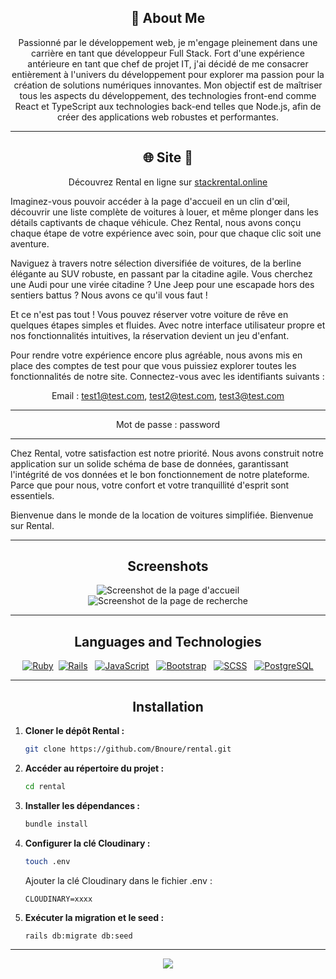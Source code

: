 
<div align="center">
  
## 🚀 About Me

</div>

<div align="center">
Passionné par le développement web, je m'engage pleinement dans une carrière en tant que développeur Full Stack. Fort d'une expérience antérieure en tant que chef de projet IT, j'ai décidé de me consacrer entièrement à l'univers du développement pour explorer ma passion pour la création de solutions numériques innovantes. Mon objectif est de maîtriser tous les aspects du développement, des technologies front-end comme React et TypeScript aux technologies back-end telles que Node.js, afin de créer des applications web robustes et performantes.
</div>

***


<div align="center">  
  
 ## 🌐 Site 🚗  
 </div>

<div align="center">
  
  Découvrez Rental en ligne sur [stackrental.online](https://stackrental.online)
</div> 


Imaginez-vous pouvoir accéder à la page d'accueil en un clin d'œil, découvrir une liste complète de voitures à louer, et même plonger dans les détails captivants de chaque véhicule. Chez Rental, nous avons conçu chaque étape de votre expérience avec soin, pour que chaque clic soit une aventure.

Naviguez à travers notre sélection diversifiée de voitures, de la berline élégante au SUV robuste, en passant par la citadine agile. Vous cherchez une Audi pour une virée citadine ? Une Jeep pour une escapade hors des sentiers battus ? Nous avons ce qu'il vous faut !

Et ce n'est pas tout ! Vous pouvez réserver votre voiture de rêve en quelques étapes simples et fluides. Avec notre interface utilisateur propre et nos fonctionnalités intuitives, la réservation devient un jeu d'enfant.

Pour rendre votre expérience encore plus agréable, nous avons mis en place des comptes de test pour que vous puissiez explorer toutes les fonctionnalités de notre site. Connectez-vous avec les identifiants suivants : 

<div align="center">
  
Email : test1@test.com, test2@test.com, test3@test.com
</div> 

---

<div align="center">
  
Mot de passe : password
</div> 

---

Chez Rental, votre satisfaction est notre priorité. Nous avons construit notre application sur un solide schéma de base de données, garantissant l'intégrité de vos données et le bon fonctionnement de notre plateforme. Parce que pour nous, votre confort et votre tranquillité d'esprit sont essentiels.

Bienvenue dans le monde de la location de voitures simplifiée. Bienvenue sur Rental.

***

<div align="center">
  
## Screenshots
</div>

<div align="center">
  <img src="https://res.cloudinary.com/dgmantli3/image/upload/w_500,h_300/v1712155387/github/Rentallog_mwul2k.png" alt="Screenshot de la page d'accueil" />
</div>

<div align="center">
  <img src="https://res.cloudinary.com/dgmantli3/image/upload/w_500,h_300/v1712155385/github/Search_spkcy6.png" alt="Screenshot de la page de recherche" />
</div>

***

<div align="center">
  
## Languages and Technologies
</div>

<div align="center">
  
[![Ruby](https://img.shields.io/badge/Ruby-3.1-red.svg)](https://www.ruby-lang.org/en/) &nbsp;[![Rails](https://img.shields.io/badge/Rails-7.1.0-brightgreen.svg)](https://rubyonrails.org/) &nbsp;  [![JavaScript](https://img.shields.io/badge/JavaScript-ES6-yellow.svg)](https://developer.mozilla.org/en-US/docs/Web/JavaScript) &nbsp; [![Bootstrap](https://img.shields.io/badge/Bootstrap-5.3.0-blueviolet.svg)](https://getbootstrap.com/) &nbsp; [![SCSS](https://img.shields.io/badge/SCSS-Latest-orange.svg)](https://sass-lang.com/) &nbsp; [![PostgreSQL](https://img.shields.io/badge/PostgreSQL-13.5-blue.svg)](https://www.postgresql.org/)
</div>

***

<div align="center">
  
## Installation
</div>

1. **Cloner le dépôt Rental :**
   ```bash
   git clone https://github.com/Bnoure/rental.git
   ```

2. **Accéder au répertoire du projet :**
   ```bash
   cd rental
   ```

3. **Installer les dépendances :**
   ```bash
   bundle install
   ```

4. **Configurer la clé Cloudinary :**
   ```bash
   touch .env
   ```
   Ajouter la clé Cloudinary dans le fichier .env :
   ```
   CLOUDINARY=xxxx
   ```

5. **Exécuter la migration et le seed :**
   ```bash
   rails db:migrate db:seed
   ```
***

<div align="center">   
 <img src= "https://res.cloudinary.com/dgmantli3/image/upload/v1712156359/github/Rental-removebg-preview_a2cnel.png"/>
</div>


